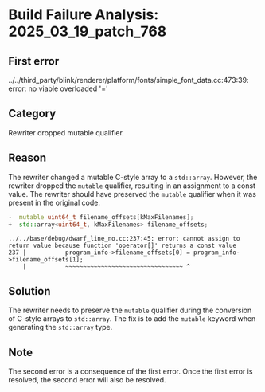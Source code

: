 # Build Failure Analysis: 2025_03_19_patch_768

## First error

../../third_party/blink/renderer/platform/fonts/simple_font_data.cc:473:39: error: no viable overloaded '='

## Category
Rewriter dropped mutable qualifier.

## Reason
The rewriter changed a mutable C-style array to a `std::array`. However, the rewriter dropped the `mutable` qualifier, resulting in an assignment to a const value. The rewriter should have preserved the `mutable` qualifier when it was present in the original code.

```c++
-  mutable uint64_t filename_offsets[kMaxFilenames];
+  std::array<uint64_t, kMaxFilenames> filename_offsets;
```

```
../../base/debug/dwarf_line_no.cc:237:45: error: cannot assign to return value because function 'operator[]' returns a const value
237 |           program_info->filename_offsets[0] = program_info->filename_offsets[1];
    |           ~~~~~~~~~~~~~~~~~~~~~~~~~~~~~~~~~ ^
```

## Solution
The rewriter needs to preserve the `mutable` qualifier during the conversion of C-style arrays to `std::array`. The fix is to add the `mutable` keyword when generating the `std::array` type.

## Note
The second error is a consequence of the first error. Once the first error is resolved, the second error will also be resolved.